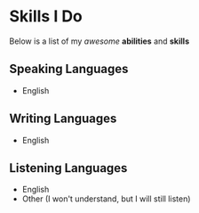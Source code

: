 # Skills I Do

 Below is a list of my *awesome* **abilities** and **skills**

## Speaking Languages
- English

## Writing Languages
- English

## Listening Languages
- English
- Other (I won't understand, but I will still listen)
